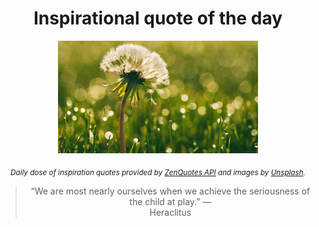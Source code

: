 
<div align="center">

# Inspirational quote of the day

<img src="./data/photo.jpeg" alt="Beautiful nature photo" width="320" height="180">

<sub><i>Daily dose of inspiration quotes provided by [ZenQuotes API](https://zenquotes.io/) and images by [Unsplash](https://unsplash.com/).</i></sub>


<blockquote>&ldquo;We are most nearly ourselves when we achieve the seriousness of the child at play.&rdquo; &mdash; <footer>Heraclitus</footer></blockquote>

</div>
